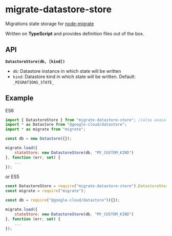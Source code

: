 # migrate-datastore-store

Migrations state storage for [node-migrate](https://www.npmjs.com/package/migrate)

Written on **TypeScript** and provides definition files out of the box. 

## API

**```DatastoreStore(db, [kind])```**
- ```db```: Datastore instance in which state will be written
- ```kind```: Datastore kind in which state will be written. Default: ```_MIGRATIONS_STATE_```

## Example

ES6
```javascript
import { DatastoreStore } from "migrate-datastore-store"; //also avaialbale with default import
import * as Datastore from "@google-cloud/datastore";
import * as migrate from "migrate";

const db = new Datastore({});

migrate.load({
    stateStore: new DatastoreStore(db, "MY_CUSTOM_KIND")
}, function (err, set) {
    ...
});
```

or ES5
```javascript
const DatastoreStore = require("migrate-datastore-store").DatastoreStore;
const migrate = require("migrate");

const db = require("@google-cloud/datastore")({});

migrate.load({
    stateStore: new DatastoreStore(db, "MY_CUSTOM_KIND")
}, function (err, set) {
    ...
});
```